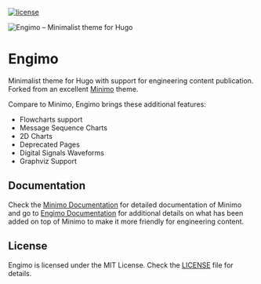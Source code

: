 [![license](https://img.shields.io/github/license/achary/minimo-eng.svg?style=for-the-badge)](https://github.com/achary/minimo/blob/master/LICENSE)

![Engimo – Minimalist theme for Hugo](https://raw.githubusercontent.com/achary/engimo/master/images/tn.png)

# Engimo

Minimalist theme for Hugo with support for engineering content publication. Forked from an excellent [Minimo](https://minimo.netlify.com/) theme.

Compare to Minimo, Engimo brings these additional features:

- Flowcharts support
- Message Sequence Charts
- 2D Charts
- Deprecated Pages
- Digital Signals Waveforms
- Graphviz Support

## Documentation

Check the [Minimo Documentation](https://minimo.netlify.com/docs/) for detailed documentation of Minimo and go to [Engimo Documentation](https://engimo.netlify.com/docs/) for additional details on what has been added on top of Minimo to make it more friendly for engineering content.

## License

Engimo is licensed under the MIT License. Check the [LICENSE](https://github.com/achary/engimo/blob/master/LICENSE) file for details.
